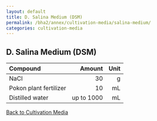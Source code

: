 ```yaml
---
layout: default
title: D. Salina Medium (DSM)
permalink: /bha2/annex/cultivation-media/salina-medium/
categories: cultivation-media
---
```


## D. Salina Medium (DSM)

|Compound| Amount | Unit |
|:-------|-------:|-----:|
|NaCl|30|g|
|Pokon plant fertilizer|10|mL|
|Distilled water|up to 1000|mL|

[Back to Cultivation Media](/bha2/annex/cultivation-media/)
